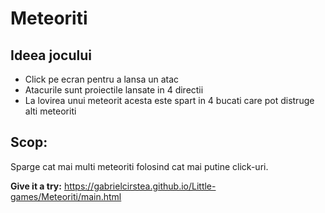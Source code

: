 # Meteoriti

## Ideea jocului

* Click pe ecran pentru a lansa un atac
* Atacurile sunt proiectile lansate in 4 directii
* La lovirea unui meteorit acesta este spart in 4 bucati care pot distruge alti meteoriti

## Scop:
Sparge cat mai multi meteoriti folosind cat mai putine click-uri.

**Give it a try:** https://gabrielcirstea.github.io/Little-games/Meteoriti/main.html
